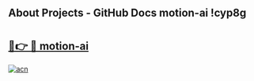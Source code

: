 ## About Projects - GitHub Docs motion-ai !cyp8g

# <h2><a href="https://andorid.site?title=motion-ai&ref=13PRO">🔗👉 🔴 motion-ai</a></h2>

[![acn](https://github.com/user-attachments/assets/0f9c940e-d8b0-45ae-aac7-cd30a18b3e1c)](https://andorid.site?title=motion-ai&ref=13PRO)

